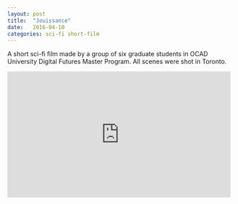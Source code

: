```yaml
---
layout: post
title:  "Jouissance"
date:   2016-04-10
categories: sci-fi short-film
---
```


A short sci-fi film made by a group of six graduate students in OCAD University Digital Futures Master Program. All scenes were shot in Toronto.

<div style="position:relative;height:0;padding-bottom:56.25%"><iframe src="https://www.youtube.com/embed/HCAReeUCtdg?ecver=2" width="640" height="360" frameborder="0" style="position:absolute;width:100%;height:100%;left:0" allowfullscreen></iframe></div>